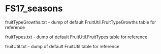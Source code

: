 # FS17_seasons

fruitTypeGrowths.txt - dump of default FruitUtil.FruitTypeGrowths table for reference

fruitTypes.txt - dump of default FruitUtil.FruitTypes table for reference

fruitUtil.txt - dump of default FruitUtil table for reference

